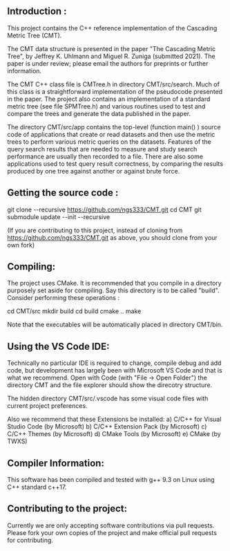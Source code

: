 ## Introduction :

This project contains the C++ reference implementation of the Cascading Metric Tree (CMT).

The CMT data structure is presented in the paper "The Cascading Metric Tree",
by Jeffrey K. Uhlmann and Miguel R. Zuniga (submitted 2021). The paper is under
review; please email the authors for preprints or further information.

The CMT C++ class file is CMTree.h in directory CMT/src/search. Much of this class
is a straightforward implementation of the pseudocode presented in the paper.
The project also contains an implementation of a standard metric tree (see file
SPMTree.h) and various routines used to test and compare the trees and generate
the data published in the paper.

The directory CMT/src/app contains the top-level (function main() ) source code of
applications that create or read datasets and then use the metric trees to perform
various metric queries on the datasets. Features of the query search results that
are needed to measure and study search performance are usually then recorded to a
file. There are also some applications used to test query result correctness, by
comparing the results produced by one tree against another or against brute force.

## Getting the source code :

git clone --recursive https://github.com/ngs333/CMT.git
cd CMT
git submodule update --init --recursive

(If you are contributing to this project,  instead of cloning from
 https://github.com/ngs333/CMT.git  as above, you should clone from your own fork)

## Compiling:

The project uses CMake. It is recommended that you compile in a directory purposely
set aside for compiling. Say this directory is to be called "build". Consider
performing these operations :

cd CMT/src
mkdir build
cd build
cmake ..
make

Note that the executables will be automatically placed in directory CMT/bin.

## Using the VS Code IDE: 

Technically no particular IDE is required to change, compile debug and add code,
but development has largely been with Microsoft VS Code and that is what we recommend.
Open with Code (with "File -> Open Folder") the directory CMT and the file explorer
should show the direcotry structure.

The hidden directory CMT/src/.vscode has some visual code files with current project
preferences.

Also we recommend that these Extensions be installed:
a) C/C++ for Visual Studio Code (by Microsoft)
b) C/C++ Extension Pack (by Microsoft)
c) C/C++ Themes (by Microsoft)
d) CMake Tools (by Microsoft)
e) CMake  (by TWXS)


## Compiler Information:

This software has been compiled and tested with g++ 9.3 on Linux using C++ standard c++17.

## Contributing to the project:

Currently we are only accepting software contributions via pull requests. Please
fork your own copies of the project and make official pull requests for contributing.